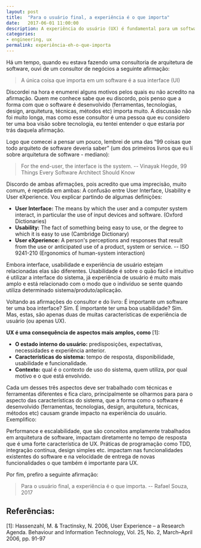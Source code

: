 ```yaml
---
layout: post
title:  "Para o usuário final, a experiência é o que importa"
date:   2017-06-01 11:00:00
description: A experiência do usuário (UX) é fundamental para um software, e é uma consequência de alguns aspectos, entre eles, características do sistema que não estão relacionadas a usabilidade ou a interface do usuário (UI).
categories:
- engineering, ux
permalink: experiência-eh-o-que-importa
---
```


Há um tempo, quando eu estava fazendo uma consultoria de arquitetura de software, ouvi de um consultor de negócios a seguinte afirmação:
> A única coisa que importa em um software é a sua interface (UI)

Discordei na hora e enumerei alguns motivos pelos quais eu não acredito na afirmação. Quem me conhece sabe que eu discordo, pois penso que a forma com que o software é desenvolvido (ferramentas, tecnologias, design, arquitetura, técnicas, métodos etc) importa muito.
A discussão não foi muito longa, mas como esse consultor é  uma pessoa que eu considero ter uma boa visão sobre tecnologia, eu tentei entender o que estaria por trás daquela afirmação.

Logo que comecei a pensar um pouco, lembrei de uma das “99 coisas que todo arquiteto de software deveria saber” (um dos primeiros livros que eu lí sobre arquitetura de software - mediano):
> For the end-user, the interface is the system. 
> -- Vinayak Hegde, 99 Things Every Software Architect Should Know

Discordo de ambas afirmações, pois acredito que uma imprecisão, muito comum, é repetida em ambas: A confusão entre User Interface, Usability e User eXperience.
Vou explicar partindo de algumas definições:

* **User Interface:** The means by which the user and a computer system interact, in particular the use of input devices and software. (Oxford Dictionaries)
* **Usability:** The fact of something being easy to use, or the degree to which it is easy to use (Cambridge Dictionary)
* **User eXperience:**  A person's perceptions and responses that result from the use or anticipated use of a product, system or service.
-- ISO 9241-210 (Ergonomics of human-system interaction)

Embora interface, usabilidade e experiência de usuário estejam relacionadas elas são diferentes. Usabilidade é sobre o quão fácil e intuitivo é utilizar a interface do sistema, já experiência de usuário é muito mais amplo e está relacionado com o modo que o indivíduo se sente quando utiliza determinado sistema/produto/aplicação.

Voltando as afirmações do consultor e do livro:
É importante um software ter uma boa interface? Sim. É importante ter uma boa usabilidade? Sim. Mas, estas, são apenas duas de muitas características de experiência de usuário (ou apenas UX). 

**UX é uma consequência de aspectos mais amplos, como** [1]: 
* **O estado interno do usuário:** predisposições, expectativas, necessidades e experiência anterior.
* **Características do sistema:** tempo de resposta, disponibilidade, usabilidade e funcionalidade.
* **Contexto:** qual é o contexto de uso do sistema, quem utiliza, por qual motivo e o que está envolvido.

Cada um desses três aspectos deve ser trabalhado com técnicas e ferramentas diferentes e fica claro, principalmente se olharmos para para o aspecto das características do sistema, que a forma como o software é desenvolvido  (ferramentas, tecnologias, design, arquitetura, técnicas, métodos etc) causam grande impacto na experiência do usuário. Exemplifico:

Performance e escalabilidade, que são conceitos amplamente trabalhados em arquitetura de software, impactam diretamente no tempo de resposta que é uma forte característica de UX.
Práticas de programação como TDD, integração contínua, design simples etc. impactam nas funcionalidades existentes do software e na velocidade de entrega de novas funcionalidades o que também é importante para UX.

Por fim, prefiro a seguinte afirmação:

> Para o usuário final, a experiência é o que importa.
> -- Rafael Souza, 2017

## Referências:

[1]: Hassenzahl, M. & Tractinsky, N. 2006, User Experience – a Research Agenda. Behaviour and Information Technology, Vol. 25, No. 2, March–April 2006, pp. 91-97